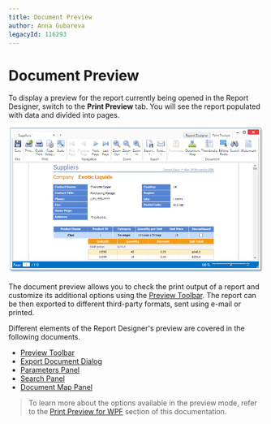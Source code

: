```yaml
---
title: Document Preview
author: Anna Gubareva
legacyId: 116293
---
```

# Document Preview
To display a preview for the report currently being opened in the Report Designer, switch to the **Print Preview** tab. You will see the report populated with data and divided into pages.

![WPFDesigner_DocumentPreview](../../../images/img120303.png)

The document preview allows you to check the print output of a report and customize its additional options using the [Preview Toolbar](document-preview/preview-toolbar.md). The report can be then exported to different third-party formats, sent using e-mail or printed.

Different elements of the Report Designer's preview are covered in the following documents.
* [Preview Toolbar](document-preview/preview-toolbar.md)
* [Export Document Dialog](document-preview/export-document-dialog.md)
* [Parameters Panel](document-preview/parameters-panel.md)
* [Search Panel](document-preview/search-panel.md)
* [Document Map Panel](document-preview/document-map-panel.md)

> To learn more about the options available in the preview mode, refer to the [Print Preview for WPF](../../print-preview/print-preview-for-wpf.md) section of this documentation.